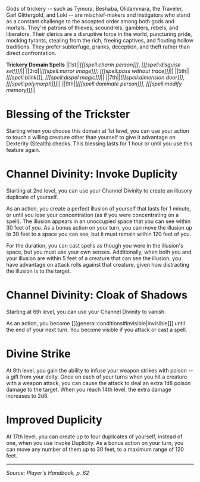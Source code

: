 Gods of trickery -- such as Tymora, Beshaba, Olidammara, the Traveler, Garl Glittergold, and Loki -- are mischief-makers and instigators who stand as a constant challenge to the accepted order among both gods and mortals. They're patrons of thieves, scoundrels, gamblers, rebels, and liberators. Their clerics are a disruptive force in the world, puncturing pride, mocking tyrants, stealing from the rich, freeing captives, and flouting hollow traditions. They prefer subterfuge, pranks, deception, and theft rather than direct confrontation.

**Trickery Domain Spells**
||1st||*[[[spell:charm person]]]*, *[[[spell:disguise self]]]*||
||3rd||*[[[spell:mirror image]]]*, *[[[spell:pass without trace]]]*||
||5th||*[[[spell:blink]]]*, *[[[spell:dispel magic]]]*||
||7th||*[[[spell:dimension door]]]*, *[[[spell:polymorph]]]*||
||9th||*[[[spell:dominate person]]]*, *[[[spell:modify memory]]]*||

# Blessing of the Trickster

Starting when you choose this domain at 1st level, you can use your action to touch a willing creature other than yourself to give it advantage on Dexterity (Stealth) checks. This blessing lasts for 1 hour or until you use this feature again.

# Channel Divinity: Invoke Duplicity

Starting at 2nd level, you can use your Channel Divinity to create an illusory duplicate of yourself.

As an action, you create a perfect illusion of yourself that lasts for 1 minute, or until you lose your concentration (as if you were concentrating on a spell). The illusion appears in an unoccupied space that you can see within 30 feet of you. As a bonus action on your turn, you can move the illusion up to 30 feet to a space you can see, but it must remain within 120 feet of you.

For the duration, you can cast spells as though you were in the illusion's space, but you must use your own senses. Additionally, when both you and your illusion are within 5 feet of a creature that can see the illusion, you have advantage on attack rolls against that creature, given how distracting the illusion is to the target.

# Channel Divinity: Cloak of Shadows

Starting at 6th level, you can use your Channel Divinity to vanish.

As an action, you become [[[general:conditions#invisible|invisible]]] until the end of your next turn. You become visible if you attack or cast a spell.

# Divine Strike

At 8th level, you gain the ability to infuse your weapon strikes with poison -- a gift from your deity. Once on each of your turns when you hit a creature with a weapon attack, you can cause the attack to deal an extra 1d8 poison damage to the target. When you reach 14th level, the extra damage increases to 2d8.

# Improved Duplicity

At 17th level, you can create up to four duplicates of yourself, instead of one, when you use Invoke Duplicity. As a bonus action on your turn, you can move any number of them up to 30 feet, to a maximum range of 120 feet.

----

*Source: Player's Handbook, p. 62*